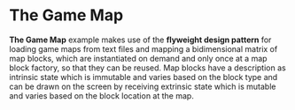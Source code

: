 # The Game Map

**The Game Map** example makes use of the **flyweight design pattern** for loading game maps from text files and mapping
a bidimensional matrix of map blocks, which are instantiated on demand and only once at a map block factory, so that
they can be reused. Map blocks have a description as intrinsic state which is immutable and varies based on the block
type and can be drawn on the screen by receiving extrinsic state which is mutable and varies based on the block location
at the map.
